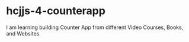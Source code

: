 # hcjjs-4-counterapp
I am learning building Counter App from different Video Courses, Books, and Websites
